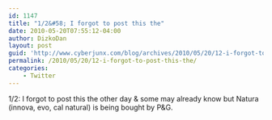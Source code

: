 ```yaml
---
id: 1147
title: "1/2&#58; I forgot to post this the"
date: 2010-05-20T07:55:12-04:00
author: DizkoDan
layout: post
guid: 'http://www.cyberjunx.com/blog/archives/2010/05/20/12-i-forgot-to-post-this-the/'
permalink: /2010/05/20/12-i-forgot-to-post-this-the/
categories:
    - Twitter
---
```


1/2: I forgot to post this the other day &amp; some may already know but Natura (innova, evo, cal natural) is being bought by P&amp;G.